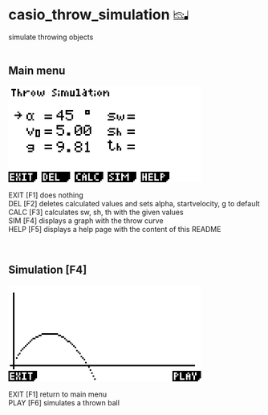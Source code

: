 # casio_throw_simulation ![Throw icon](MainIcon.bmp)
simulate throwing objects
<br>
<br>

## Main menu
![Throw main menu](THROW.png)

EXIT [F1] does nothing                                                                <br>
DEL  [F2] deletes calculated values and sets alpha, startvelocity, g to default       <br>
CALC [F3] calculates sw, sh, th with the given values                                 <br>
SIM  [F4] displays a graph with the throw curve                                       <br>
HELP [F5] displays a help page with the content of this README                        <br>

<br>

## Simulation [F4]
![Simulation](THROWSIM.png)

EXIT [F1] return to main menu                                                         <br>
PLAY [F6] simulates a thrown ball                                                     <br>
